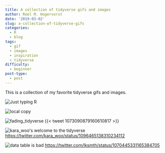 ```yaml
---
title: A collection of tidyverse gifs and images
author: Roel M. Hogervorst
date: '2019-03-02'
slug: a-collection-of-tidyverse-gifs
categories:
  - R
  - blog
tags:
  - gif
  - images
  - inspiration
  - tidyverse
difficulty:
  - beginner
post-type:
  - post
---
```


This is a collection of my favorite tidyverse gifs and images.

![Just typing R](https://media1.tenor.com/images/cb27704982766b4f02691ea975d9a259/tenor.gif?itemid=11365139) 

![local copy](/images/typing_r.gif)


![fading_tidyverse](/images/fading_tidyverse.jpg)
{{< tweet 1073090879160610817 >}}



![kara_woo's welcome to the tidyverse ](/images/welcome_tidyverse.jpg)
<https://twitter.com/kara_woo/status/1096465138310234112>


![data table is bad](/images/data_table_bad.jpg)
<https://twitter.com/lksmth/status/1070445331165384705>







